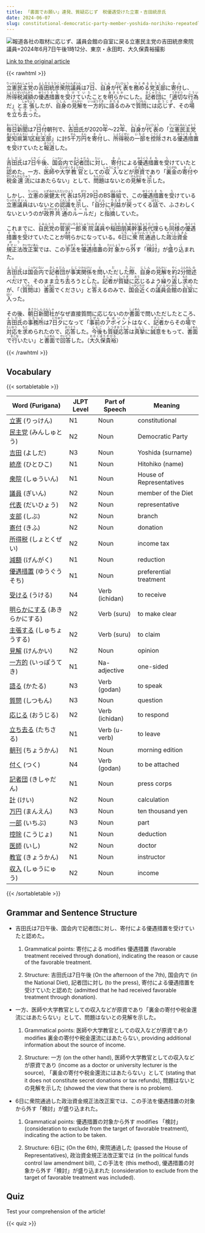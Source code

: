 ```yaml
---
title: 「書面でお願い」連発、質疑応じず　税優遇受けた立憲・吉田統彦氏
date: 2024-06-07
slug: constitutional-democratic-party-member-yoshida-norihiko-repeatedly-requests-in-writing-refuses-to-answer-questions-received-tax-benefits
---
```


![報道各社の取材に応じず、議員会館の自室に戻る立憲民主党の吉田統彦衆院議員=2024年6月7日午後1時12分、東京・永田町、大久保貴裕撮影](https://www.asahicom.jp/imgopt/img/a453623426/comm_L/AS20240607002853.jpg "報道各社の取材に応じず、議員会館の自室に戻る立憲民主党の吉田統彦衆院議員=2024年6月7日午後1時12分、東京・永田町、大久保貴裕撮影")

[Link to the original article](https://asahi.com/articles/ASS672SF6S67UTFK00BM.html?iref=comtop_7_04)

{{< rawhtml >}}
<p><ruby>立憲民主党<rt>りっけんみんしゅとう</rt></ruby>の<ruby>吉田統彦<rt>よしだとうひこ</rt></ruby><ruby>衆院議員<rt>しゅういんぎいん</rt></ruby>は7<ruby>日<rt>にち</rt></ruby>、<ruby>自身<rt>じしん</rt></ruby>が<ruby>代表<rt>だいひょう</rt></ruby>を<ruby>務める<rt>つとめる</rt></ruby><ruby>党支部<rt>とうしぶ</rt></ruby>に<ruby>寄付<rt>きふ</rt></ruby>し、<ruby>所得税<rt>しょとくぜい</rt></ruby><ruby>減額<rt>げんがく</rt></ruby>の<ruby>優遇<rt>ゆうぐう</rt></ruby><ruby>措置<rt>そち</rt></ruby>を<ruby>受けていた<rt>うけていた</rt></ruby>ことを<ruby>明らか<rt>あきらか</rt></ruby>にした。<ruby>記者団<rt>きしゃだん</rt></ruby>に「<ruby>適切<rt>てきせつ</rt></ruby>な<ruby>行為<rt>こうい</rt></ruby>だ」と<ruby>主張<rt>しゅちょう</rt></ruby>したが、<ruby>自身<rt>じしん</rt></ruby>の<ruby>見解<rt>けんかい</rt></ruby>を<ruby>一方的<rt>いっぽうてき</rt></ruby>に<ruby>語る<rt>かたる</rt></ruby>のみで<ruby>質問<rt>しつもん</rt></ruby>には<ruby>応じず<rt>おうじず</rt></ruby>、その<ruby>場<rt>ば</rt></ruby>を<ruby>立ち去った<rt>たちさった</rt></ruby>。</p>

<p><ruby>毎日新聞<rt>まいにちしんぶん</rt></ruby>は7<ruby>日<rt>にち</rt></ruby><ruby>付<rt>ふ</rt></ruby>朝刊で、<ruby>吉田<rt>よしだ</rt></ruby>氏が2020<ruby>年<rt>ねん</rt></ruby>～22<ruby>年<rt>ねん</rt></ruby>、<ruby>自身<rt>じしん</rt></ruby>が<ruby>代表<rt>だいひょう</rt></ruby>の「<ruby>立憲民主党<rt>りっけんみんしゅとう</rt></ruby><ruby>愛知県<rt>あいちけん</rt></ruby><ruby>第<rt>だい</rt></ruby>1<ruby>区<rt>く</rt></ruby><ruby>総支部<rt>そうしぶ</rt></ruby>」に計5<ruby>千<rt>せん</rt></ruby>万<ruby>円<rt>えん</rt></ruby>を<ruby>寄付<rt>きふ</rt></ruby>し、<ruby>所得税<rt>しょとくぜい</rt></ruby>の<ruby>一部<rt>いちぶ</rt></ruby>を<ruby>控除<rt>こうじょ</rt></ruby>される<ruby>優遇<rt>ゆうぐう</rt></ruby><ruby>措置<rt>そち</rt></ruby>を<ruby>受<rt>う</rt></ruby>けていたと<ruby>報道<rt>ほうどう</rt></ruby>した。</p>

<p><ruby>吉田氏<rt>よしだし</rt></ruby>は7<ruby>日<rt>にち</rt></ruby><ruby>午後<rt>ごご</rt></ruby>、<ruby>国会<rt>こっかい</rt></ruby>内で<ruby>記者団<rt>きしゃだん</rt></ruby>に<ruby>対<rt>たい</rt></ruby>し、<ruby>寄付<rt>きふ</rt></ruby>による<ruby>優遇<rt>ゆうぐう</rt></ruby><ruby>措置<rt>そち</rt></ruby>を<ruby>受<rt>う</rt></ruby>けていたと<ruby>認<rt>みと</rt></ruby>めた。一方、<ruby>医師<rt>いし</rt></ruby>や<ruby>大学<rt>だいがく</rt></ruby><ruby>教官<rt>きょうかん</rt></ruby>としての<ruby>収入<rt>しゅうにゅう</rt></ruby>などが<ruby>原資<rt>げんし</rt></ruby>であり「<ruby>裏金<rt>うらがね</rt></ruby>の<ruby>寄付<rt>きふ</rt></ruby>や<ruby>税金<rt>ぜいきん</rt></ruby><ruby>還流<rt>かんりゅう</rt></ruby>にはあたらない」として、<ruby>問題<rt>もんだい</rt></ruby>はないとの<ruby>見解<rt>けんかい</rt></ruby>を<ruby>示<rt>しめ</rt></ruby>した。</p>

<p>しかし、<ruby>立憲<rt>りっけん</rt></ruby>の<ruby>泉健太<rt>いずみけんた</rt></ruby><ruby>代表<rt>だいひょう</rt></ruby>は5<ruby>月<rt>がつ</rt></ruby>29<ruby>日<rt>にち</rt></ruby>のBS<ruby>番組<rt>ばんぐみ</rt></ruby>で、この<ruby>優遇<rt>ゆうぐう</rt></ruby><ruby>措置<rt>そち</rt></ruby>を<ruby>受<rt>う</rt></ruby>けている<ruby>立憲<rt>りっけん</rt></ruby><ruby>議員<rt>ぎいん</rt></ruby>はいないとの<ruby>認識<rt>にんしき</rt></ruby>を<ruby>示<rt>しめ</rt></ruby>し、「<ruby>自分<rt>じぶん</rt></ruby>に<ruby>利益<rt>りえき</rt></ruby>が<ruby>戻<rt>もど</rt></ruby>ってくる<ruby>話<rt>はなし</rt></ruby>で、ふさわしくないというのが<ruby>政界<rt>せいかい</rt></ruby><ruby>共通<rt>きょうつう</rt></ruby>の<ruby>ルール<rt>るーる</rt></ruby>だ」と<ruby>指摘<rt>してつ</rt></ruby>していた。</p>

<p>これまでに、<ruby>自民党<rt>じみんとう</rt></ruby>の<ruby>菅家一郎<rt>すがいえいちろう</rt>衆院<rt>しゅういん</rt>議員<rt>ぎいん</rt></ruby>や<ruby>稲田朋美<rt>いなだともみ</rt>幹事長<rt>かんじちょう</rt>代理<rt>だいり</rt></ruby>らも<ruby>同様<rt>どうよう</rt></ruby>の<ruby>優遇<rt>ゆうぐう</rt></ruby><ruby>措置<rt>そち</rt></ruby>を<ruby>受<rt>う</rt></ruby>けていたことが<ruby>明<rt>あき</rt></ruby>らかになっている。6<ruby>日<rt>にち</rt></ruby>に<ruby>衆院<rt>しゅういん</rt></ruby><ruby>通過<rt>つうか</rt></ruby>した<ruby>政治資金<rt>せいじしきん</rt><ruby>規正<rt>きせい</rt></ruby>法<rt>ほう</rt>改正<rt>かいせい</rt>案<rt>あん</rt>では、この<ruby>手法<rt>しゅほう</rt></ruby>を<ruby>優遇<rt>ゆうぐう</rt></ruby><ruby>措置<rt>そち</rt></ruby>の<ruby>対象<rt>たいしょう</rt></ruby>から<ruby>外<rt>はず</rt></ruby>す「<ruby>検討<rt>けんとう</rt></ruby>」が<ruby>盛<rt>も</rt></ruby>り<ruby>込<rt>こ</rt></ruby>まれた。</p>

<p><ruby>吉田氏<rt>よしだし</rt></ruby>は<ruby>国会<rt>こっかい</rt>内<rt>ない</rt>で<ruby>記者団<rt>きしゃだん</rt></ruby>が<ruby>事実<rt>じじつ</rt><ruby>関係<rt>かんけい</rt>を<ruby>問<rt>と</rt>い<ruby>ただ<rt>だ</rt>し<ruby>た<rt>た</rt>際<rt>さい</rt>、<ruby>自身<rt>じしん</rt>の<ruby>見解<rt>けんかい</rt>を<ruby>約<rt>やく</rt>2<ruby>分間<rt>ふんかん</rt>述<rt>の</rt>べ<ruby>だ<rt>だ</rt>けで、そのまま<ruby>立<rt>た</rt>ち<ruby>去<rt>さ</rt>ろうと<ruby>し<rt>し</rt>た。<ruby>記者<rt>きしゃ</rt>が<ruby>質疑<rt>しつぎ</rt>に<ruby>応<rt>おう</rt>じるよう<ruby>繰<rt>く</rt>り<ruby>返<rt>かえ</rt>し<ruby>求<rt>もと</rt>め<ruby>たが、「（<ruby>質問<rt>しつもん</rt>は）<ruby>書面<rt>しょめん</rt>で<ruby>ください」と<ruby>答<rt>こた</rt>えるのみで、<ruby>国会<rt>こっかい</rt><ruby>近<rt>ちか</rt>くの<ruby>議員<rt>ぎいん</rt>会館<rt>かいかん</rt>の<ruby>自室<rt>じしつ</rt>に<ruby>入<rt>はい</rt>った。</p>

<p>その後、<ruby>朝日新聞社<rt>あさひしんぶんしゃ</rt></ruby>がなぜ直接質問に応じないのか<ruby>書面<rt>しょめん</rt></ruby>で問いただしたところ、<ruby>吉田氏<rt>よしだし</rt></ruby>の<ruby>事務所<rt>じむしょ</rt></ruby>は7<ruby>日<rt>にち</rt></ruby><ruby>夕<rt>ゆう</rt></ruby>になって「<ruby>事前<rt>じぜん</rt></ruby>の<ruby>アポイント<rt>あぽいんと</rt></ruby>はなく、<ruby>記者<rt>きしゃ</rt></ruby>からその<ruby>場<rt>ば</rt></ruby>で<ruby>対応<rt>たいおう</rt></ruby>を<ruby>求<rt>もと</rt></ruby>められたので、<ruby>応答<rt>おうとう</rt></ruby>した。<ruby>今後<rt>こんご</rt></ruby>も<ruby>質疑応答<rt>しつぎおうとう</rt></ruby>は<ruby>真摯<rt>しんし</rt></ruby>に<ruby>誠意<rt>せいい</rt></ruby>をもって、<ruby>書面<rt>しょめん</rt></ruby>で<ruby>行<rt>おこな</rt></ruby>いたい」と<ruby>書面<rt>しょめん</rt></ruby>で<ruby>回答<rt>かいとう</rt></ruby>した。（<ruby>大久保貴裕<rt>おおくぼたかひろ</rt></ruby>）</p>
{{< /rawhtml >}}

## Vocabulary


{{< sortabletable >}}

| Word (Furigana) | JLPT Level | Part of Speech | Meaning |
|------------------|------------|---------------|---------|
|[立憲](https://jisho.org/search/%E7%AB%8B%E6%86%B2) (りっけん)| N1 | Noun | constitutional |
|[民主党](https://jisho.org/search/%E6%B0%91%E4%B8%BB%E5%85%9A) (みんしゅとう)| N2 | Noun | Democratic Party |
|[吉田](https://jisho.org/search/%E5%90%89%E7%94%B0) (よしだ)| N3 | Noun | Yoshida (surname) |
|[統彦](https://jisho.org/search/%E7%B5%B1%E5%BD%A6) (ひとひこ)| N1 | Noun | Hitohiko (name) |
|[衆院](https://jisho.org/search/%E8%A1%86%E9%99%A2) (しゅういん)| N1 | Noun | House of Representatives |
|[議員](https://jisho.org/search/%E8%AD%B0%E5%93%A1) (ぎいん)| N2 | Noun | member of the Diet |
|[代表](https://jisho.org/search/%E4%BB%A3%E8%A1%A8) (だいひょう)| N2 | Noun | representative |
|[支部](https://jisho.org/search/%E6%94%AF%E9%83%A8) (しぶ)| N2 | Noun | branch |
|[寄付](https://jisho.org/search/%E5%AF%84%E4%BB%98) (きふ)| N2 | Noun | donation |
|[所得税](https://jisho.org/search/%E6%89%80%E5%BE%97%E7%A8%8E) (しょとくぜい)| N2 | Noun | income tax |
|[減額](https://jisho.org/search/%E6%B8%9B%E9%A1%8D) (げんがく)| N1 | Noun | reduction |
|[優遇措置](https://jisho.org/search/%E5%84%AA%E9%81%87%E6%8E%AA%E7%BD%AE) (ゆうぐうそち)| N1 | Noun | preferential treatment |
|[受ける](https://jisho.org/search/%E5%8F%97%E3%81%91%E3%82%8B) (うける)| N4 | Verb (ichidan) | to receive |
|[明らかにする](https://jisho.org/search/%E6%98%8E%E3%82%89%E3%81%8B%E3%81%AB%E3%81%99%E3%82%8B) (あきらかにする)| N2 | Verb (suru) | to make clear |
|[主張する](https://jisho.org/search/%E4%B8%BB%E5%BC%B5%E3%81%99%E3%82%8B) (しゅちょうする)| N2 | Verb (suru) | to claim |
|[見解](https://jisho.org/search/%E8%A6%8B%E8%A7%A3) (けんかい)| N2 | Noun | opinion |
|[一方的](https://jisho.org/search/%E4%B8%80%E6%96%B9%E7%9A%84) (いっぽうてき)| N1 | Na-adjective | one-sided |
|[語る](https://jisho.org/search/%E8%AA%9E%E3%82%8B) (かたる)| N3 | Verb (godan) | to speak |
|[質問](https://jisho.org/search/%E8%B3%AA%E5%95%8F) (しつもん)| N3 | Noun | question |
|[応じる](https://jisho.org/search/%E5%BF%9C%E3%81%98%E3%82%8B) (おうじる)| N2 | Verb (ichidan) | to respond |
|[立ち去る](https://jisho.org/search/%E7%AB%8B%E3%81%A1%E5%8E%BB%E3%82%8B) (たちさる)| N1 | Verb (u-verb) | to leave |
|[朝刊](https://jisho.org/search/%E6%9C%9D%E5%88%8A) (ちょうかん)| N1 | Noun | morning edition |
|[付く](https://jisho.org/search/%E4%BB%98%E3%81%8F) (つく)| N4 | Verb (godan) | to be attached |
|[記者団](https://jisho.org/search/%E8%A8%98%E8%80%85%E5%9B%A3) (きしゃだん)| N1 | Noun | press corps |
|[計](https://jisho.org/search/%E8%A8%88) (けい)| N2 | Noun | calculation |
|[万円](https://jisho.org/search/%E4%B8%87%E5%86%86) (まんえん)| N3 | Noun | ten thousand yen |
|[一部](https://jisho.org/search/%E4%B8%80%E9%83%A8) (いちぶ)| N3 | Noun | part |
|[控除](https://jisho.org/search/%E6%8E%A7%E9%99%A4) (こうじょ)| N1 | Noun | deduction |
|[医師](https://jisho.org/search/%E5%8C%BB%E5%B8%AB) (いし)| N2 | Noun | doctor |
|[教官](https://jisho.org/search/%E6%95%99%E5%AE%98) (きょうかん)| N1 | Noun | instructor |
|[収入](https://jisho.org/search/%E5%8F%8E%E5%85%A5) (しゅうにゅう)| N2 | Noun | income |

{{< /sortabletable >}}


## Grammar and Sentence Structure


- 吉田氏は7日午後、国会内で記者団に対し、寄付による優遇措置を受けていたと認めた。

    1. Grammatical points: 寄付による modifies 優遇措置 (favorable treatment received through donation), indicating the reason or cause of the favorable treatment.
    
    2. Structure: 吉田氏は7日午後 (On the afternoon of the 7th), 国会内で (in the National Diet), 記者団に対し (to the press), 寄付による優遇措置を受けていたと認めた (admitted that he had received favorable treatment through donation).

- 一方、医師や大学教官としての収入などが原資であり「裏金の寄付や税金還流にはあたらない」として、問題はないとの見解を示した。

    1. Grammatical points: 医師や大学教官としての収入などが原資であり modifies 裏金の寄付や税金還流にはあたらない, providing additional information about the source of income.
    
    2. Structure: 一方 (on the other hand), 医師や大学教官としての収入などが原資であり (income as a doctor or university lecturer is the source), 「裏金の寄付や税金還流にはあたらない」として (stating that it does not constitute secret donations or tax refunds), 問題はないとの見解を示した (showed the view that there is no problem).

- 6日に衆院通過した政治資金規正法改正案では、この手法を優遇措置の対象から外す「検討」が盛り込まれた。

    1. Grammatical points: 優遇措置の対象から外す modifies 「検討」 (consideration to exclude from the target of favorable treatment), indicating the action to be taken.
    
    2. Structure: 6日に (On the 6th), 衆院通過した (passed the House of Representatives), 政治資金規正法改正案では (in the political funds control law amendment bill), この手法を (this method), 優遇措置の対象から外す「検討」が盛り込まれた (consideration to exclude from the target of favorable treatment was included).

## Quiz

Test your comprehension of the article!

{{< quiz >}}
